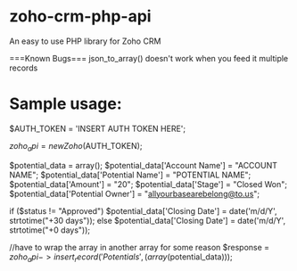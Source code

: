 # zoho-crm-php-api
An easy to use PHP library for Zoho CRM

===Known Bugs===
json_to_array() doesn't work when you feed it multiple records

Sample usage:
==============

$AUTH_TOKEN = 'INSERT AUTH TOKEN HERE';

$zoho_api = new Zoho($AUTH_TOKEN);

$potential_data = array();
$potential_data['Account Name'] = "ACCOUNT NAME";
$potential_data['Potential Name'] = "POTENTIAL NAME";
$potential_data['Amount'] = "20";
$potential_data['Stage'] = "Closed Won";
$potential_data['Potential Owner'] = "allyourbasearebelong@to.us";

if ($status != "Approved")
	$potential_data['Closing Date'] = date('m/d/Y', strtotime("+30 days"));
else
	$potential_data['Closing Date'] = date('m/d/Y', strtotime("+0 days"));

//have to wrap the array in another array for some reason
$response = $zoho_api->insert_record('Potentials', (array($potential_data)));
